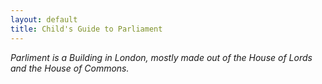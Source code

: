 ```yaml
---
layout: default
title: Child's Guide to Parliament
---
```


*Parliment is a Building in London, mostly made out of the House of Lords and the House of Commons.*
